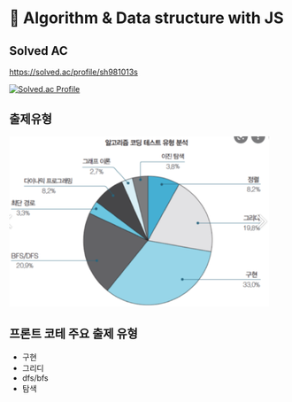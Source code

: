 # 🧮 Algorithm & Data structure with JS


## Solved AC

https://solved.ac/profile/sh981013s

[![Solved.ac Profile](http://mazassumnida.wtf/api/v2/generate_badge?boj=sh981013s)](https://solved.ac/xcrypt0r)

## 출제유형

![](.README_images/a5377520.png)

## 프론트 코테 주요 출제 유형

- 구현
- 그리디
- dfs/bfs
- 탐색
